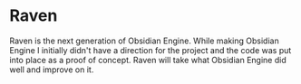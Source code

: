 # Raven

Raven is the next generation of Obsidian Engine. While making Obsidian Engine I initially didn't have a direction for the project and the code was put into place as a proof of concept. Raven will take what Obsidian Engine did well and improve on it.
